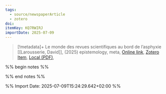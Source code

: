 ```yaml
---
tags:
  - source/newspaperArticle
  - zotero
doi: 
itemKey: KQ7RWIRJ
importDate: 2025-07-09
---
```

>[!metadata]+
> Le monde des revues scientifiques au bord de l’asphyxie
> [[Larousserie, David]], 
>  (2025)
> epistemology, meta, 
> [Online link](https://www.lemonde.fr/sciences/article/2025/07/07/le-monde-des-revues-scientifiques-au-bord-de-l-asphyxie_6619660_1650684.html), [Zotero Item](zotero://select/library/items/KQ7RWIRJ), [Local (PDF)](file://C:/Users/aburg/Documents/references/zotero/storage/XYGFT9L8/_Monde_08072025.pdf), 

%% begin notes %%

%% end notes %%

%% Import Date: 2025-07-09T15:24:29.642+02:00 %%
